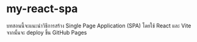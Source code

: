 # my-react-spa
บทสอนนี้จะแนะนำวิธีการสร้าง Single Page Application (SPA) โดยใช้ React และ Vite จากนั้นจะ deploy ขึ้น GitHub Pages 
